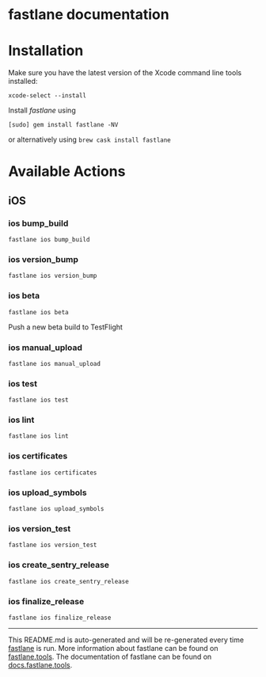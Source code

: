 fastlane documentation
================
# Installation

Make sure you have the latest version of the Xcode command line tools installed:

```
xcode-select --install
```

Install _fastlane_ using
```
[sudo] gem install fastlane -NV
```
or alternatively using `brew cask install fastlane`

# Available Actions
## iOS
### ios bump_build
```
fastlane ios bump_build
```

### ios version_bump
```
fastlane ios version_bump
```

### ios beta
```
fastlane ios beta
```
Push a new beta build to TestFlight
### ios manual_upload
```
fastlane ios manual_upload
```

### ios test
```
fastlane ios test
```

### ios lint
```
fastlane ios lint
```

### ios certificates
```
fastlane ios certificates
```

### ios upload_symbols
```
fastlane ios upload_symbols
```

### ios version_test
```
fastlane ios version_test
```

### ios create_sentry_release
```
fastlane ios create_sentry_release
```

### ios finalize_release
```
fastlane ios finalize_release
```


----

This README.md is auto-generated and will be re-generated every time [fastlane](https://fastlane.tools) is run.
More information about fastlane can be found on [fastlane.tools](https://fastlane.tools).
The documentation of fastlane can be found on [docs.fastlane.tools](https://docs.fastlane.tools).
